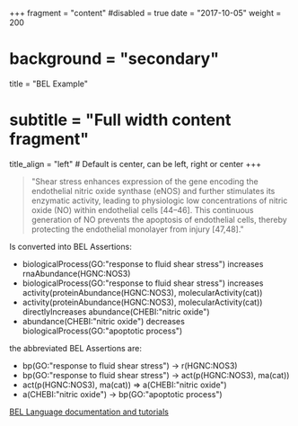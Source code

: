 +++
fragment = "content"
#disabled = true
date = "2017-10-05"
weight = 200

# background = "secondary"

title = "BEL Example"
# subtitle = "Full width content fragment"
title_align = "left" # Default is center, can be left, right or center
+++

> "Shear stress enhances expression of the gene encoding the endothelial nitric oxide synthase (eNOS)
and further stimulates its enzymatic activity, leading to physiologic low
concentrations of nitric oxide (NO) within endothelial cells [44–46].
This continuous generation of NO prevents the apoptosis of endothelial cells,
thereby protecting the endothelial monolayer from injury [47,48]."

Is converted into BEL Assertions:

* biologicalProcess(GO:"response to fluid shear stress") increases rnaAbundance(HGNC:NOS3)
* biologicalProcess(GO:"response to fluid shear stress") increases activity(proteinAbundance(HGNC:NOS3), molecularActivity(cat))
* activity(proteinAbundance(HGNC:NOS3), molecularActivity(cat)) directlyIncreases abundance(CHEBI:"nitric oxide")
* abundance(CHEBI:"nitric oxide") decreases biologicalProcess(GO:"apoptotic process")

the abbreviated BEL Assertions are:

* bp(GO:"response to fluid shear stress") -> r(HGNC:NOS3)
* bp(GO:"response to fluid shear stress") -> act(p(HGNC:NOS3), ma(cat))
* act(p(HGNC:NOS3), ma(cat)) => a(CHEBI:"nitric oxide")
* a(CHEBI:"nitric oxide") -> bp(GO:"apoptotic process")

[BEL Language documentation and tutorials](https://language.bel.bio)
